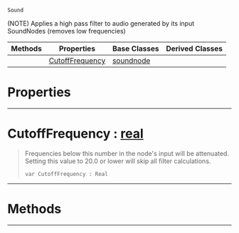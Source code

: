  `Sound`

(NOTE) Applies a high pass filter to audio generated by its input SoundNodes (removes low frequencies)

|Methods|Properties|Base Classes|Derived Classes|
|---|---|---|---|
| |[ CutoffFrequency](https://github.com/PlasmaEngine/PlasmaDocs/blob/master/code_reference/class_reference/highpassnode.markdown#cutofffrequency-plasma-eng)|[soundnode](https://github.com/PlasmaEngine/PlasmaDocs/blob/master/code_reference/class_reference/soundnode.markdown)| |


 #  Properties


---  
 #  CutoffFrequency : [real](https://github.com/PlasmaEngine/PlasmaDocs/blob/master/code_reference/lightning_base_types/real.markdown)

> Frequencies below this number in the node's input will be attenuated. Setting this value to 20.0 or lower will skip all filter calculations.
> ``` lang=cpp, name=Lightning
> var CutoffFrequency : Real


---  
 #  Methods


---  
 

 